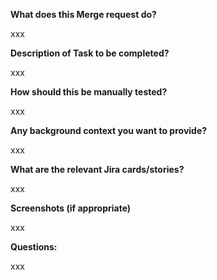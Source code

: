 **What does this Merge request do?**

xxx

**Description of Task to be completed?**

xxx

**How should this be manually tested?**

xxx

**Any background context you want to provide?**

xxx

**What are the relevant Jira cards/stories?**

xxx

**Screenshots (if appropriate)**

xxx

**Questions:**

xxx
